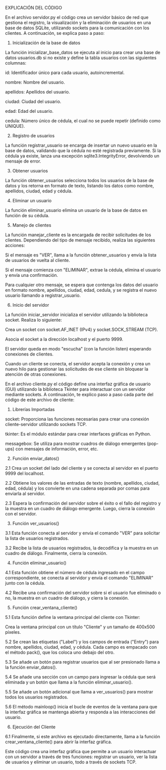 EXPLICACIÓN DEL CÓDIGO 

 

En el archivo servidor.py el código crea un servidor básico de red que gestiona el registro, la visualización y la eliminación de usuarios en una base de datos SQLite, utilizando sockets para la comunicación con los clientes. A continuación, se explica paso a paso: 

1. Inicialización de la base de datos 

La función inicializar_base_datos se ejecuta al inicio para crear una base de datos usuarios.db si no existe y define la tabla usuarios con las siguientes columnas: 

id: Identificador único para cada usuario, autoincremental. 

nombre: Nombre del usuario. 

apellidos: Apellidos del usuario. 

ciudad: Ciudad del usuario. 

edad: Edad del usuario. 

cedula: Número único de cédula, el cual no se puede repetir (definido como UNIQUE). 

 

 

 

2. Registro de usuarios 

La función registrar_usuario se encarga de insertar un nuevo usuario en la base de datos, validando que la cédula no esté registrada previamente. Si la cédula ya existe, lanza una excepción sqlite3.IntegrityError, devolviendo un mensaje de error. 

 

 

 

 

 

3. Obtener usuarios 

La función obtener_usuarios selecciona todos los usuarios de la base de datos y los retorna en formato de texto, listando los datos como nombre, apellidos, ciudad, edad y cédula. 

 

4. Eliminar un usuario 

La función eliminar_usuario elimina un usuario de la base de datos en función de su cédula. 

 

 

5. Manejo de clientes 

La función manejar_cliente es la encargada de recibir solicitudes de los clientes. Dependiendo del tipo de mensaje recibido, realiza las siguientes acciones: 

Si el mensaje es "VER", llama a la función obtener_usuarios y envía la lista de usuarios de vuelta al cliente. 

Si el mensaje comienza con "ELIMINAR", extrae la cédula, elimina el usuario y envía una confirmación. 

Para cualquier otro mensaje, se espera que contenga los datos del usuario en formato nombre, apellidos, ciudad, edad, cedula, y se registra el nuevo usuario llamando a registrar_usuario. 

 

 

6. Inicio del servidor 

 

La función iniciar_servidor inicializa el servidor utilizando la biblioteca socket. Realiza lo siguiente: 

Crea un socket con socket.AF_INET (IPv4) y socket.SOCK_STREAM (TCP). 

Asocia el socket a la dirección localhost y el puerto 9999. 

El servidor queda en modo "escucha" (con la función listen) esperando conexiones de clientes. 

Cuando un cliente se conecta, el servidor acepta la conexión y crea un nuevo hilo para gestionar las solicitudes de ese cliente sin bloquear la atención de otras conexiones. 

 

 

 

En el archivo cliente.py el código define una interfaz gráfica de usuario (GUI) utilizando la biblioteca Tkinter para interactuar con un servidor mediante sockets. A continuación, te explico paso a paso cada parte del código de este archivo de cliente: 

1. Librerías Importadas 

socket: Proporciona las funciones necesarias para crear una conexión cliente-servidor utilizando sockets TCP. 

tkinter: Es el módulo estándar para crear interfaces gráficas en Python. 

messagebox: Se utiliza para mostrar cuadros de diálogo emergentes (pop-ups) con mensajes de información, error, etc. 

 

2. Función enviar_datos() 

2.1 Crea un socket del lado del cliente y se conecta al servidor en el puerto 9999 del localhost. 

 

 

2.2 Obtiene los valores de las entradas de texto (nombre, apellidos, ciudad, edad, cédula) y los convierte en una cadena separada por comas para enviarla al servidor. 

 

 

 

 

2.3 Espera la confirmación del servidor sobre el éxito o el fallo del registro y la muestra en un cuadro de diálogo emergente. Luego, cierra la conexión con el servidor. 

 

 

3. Función ver_usuarios() 

3.1 Esta función conecta al servidor y envía el comando "VER" para solicitar la lista de usuarios registrados. 

 

 

3.2 Recibe la lista de usuarios registrados, la decodifica y la muestra en un cuadro de diálogo. Finalmente, cierra la conexión. 

 

 

4. Función eliminar_usuario() 

4.1 Esta función obtiene el número de cédula ingresado en el campo correspondiente, se conecta al servidor y envía el comando "ELIMINAR" junto con la cédula. 

 

4.2 Recibe una confirmación del servidor sobre si el usuario fue eliminado o no, la muestra en un cuadro de diálogo, y cierra la conexión. 

 

 

5. Función crear_ventana_cliente() 

5.1 Esta función define la ventana principal del cliente con Tkinter: 

Crea la ventana principal con un título "Cliente" y un tamaño de 400x500 píxeles. 

 

 

5.2 Se crean las etiquetas ("Label") y los campos de entrada ("Entry") para nombre, apellidos, ciudad, edad, y cédula. Cada campo es empacado con el método pack(), que los coloca uno debajo del otro. 

 

 

5.3 Se añade un botón para registrar usuarios que al ser presionado llama a la función enviar_datos(). 

 

 

5.4 Se añade una sección con un campo para ingresar la cédula que será eliminada y un botón que llama a la función eliminar_usuario(). 

 

5.5 Se añade un botón adicional que llama a ver_usuarios() para mostrar todos los usuarios registrados. 

 

5.6 El método mainloop() inicia el bucle de eventos de la ventana para que la interfaz gráfica se mantenga abierta y responda a las interacciones del usuario. 

 

 

6. Ejecución del Cliente 

6.1 Finalmente, si este archivo es ejecutado directamente, llama a la función crear_ventana_cliente() para abrir la interfaz gráfica. 

 

 

Este código crea una interfaz gráfica que permite a un usuario interactuar con un servidor a través de tres funciones: registrar un usuario, ver la lista de usuarios y eliminar un usuario, todo a través de sockets TCP. 
